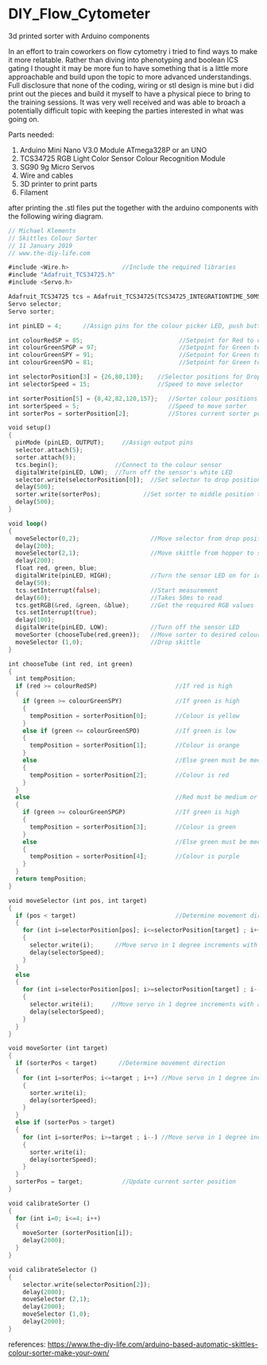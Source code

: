 # DIY_Flow_Cytometer
3d printed sorter with Arduino components

In an effort to train coworkers on flow cytometry i tried to find ways to make it more relatable.  Rather than diving into phenotyping and boolean ICS gating I thought it may be more fun to have something that is a little more approachable and build upon the topic to more advanced understandings. Full disclosure that none of the coding, wiring or stl design is mine but i did print out the pieces and build it myself to have a physical piece to bring to the training sessions. It was very well received and was able to broach a potentially difficult topic with keeping the parties interested in what was going on. 

Parts needed: 

1. Arduino Mini Nano V3.0 Module ATmega328P or an UNO
2. TCS34725 RGB Light Color Sensor Colour Recognition Module
3. SG90 9g Micro Servos
4. Wire and cables
5. 3D printer to print parts
6. Filament


after printing the .stl files put the together with the arduino components with the following wiring diagram.


<p>

  
</p>



```rust
// Michael Klements
// Skittles Colour Sorter
// 11 January 2019
// www.the-diy-life.com

#include <Wire.h>               //Include the required libraries
#include "Adafruit_TCS34725.h"
#include <Servo.h>

Adafruit_TCS34725 tcs = Adafruit_TCS34725(TCS34725_INTEGRATIONTIME_50MS, TCS34725_GAIN_4X);   //Setup the colour sensor through Adafruit library
Servo selector;
Servo sorter;

int pinLED = 4;      //Assign pins for the colour picker LED, push button and RGB LED

int colourRedSP = 85;                           //Setpoint for Red to determine Yellow, Orange, Red from Green & Purple
int colourGreenSPGP = 97;                       //Setpoint for Green to determine Green from Purple
int colourGreenSPY = 91;                        //Setpoint for Green to determine Yellow from Orange and Red
int colourGreenSPO = 81;                        //Setpoint for Green to determine Orange from Red

int selectorPosition[3] = {26,80,130};    //Selector positions for Drop Area, Sensor and Hopper
int selectorSpeed = 15;                   //Speed to move selector

int sorterPosition[5] = {8,42,82,120,157};   //Sorter colour positions for Yellow, Orange, Red, Green and Purple
int sorterSpeed = 5;                         //Speed to move sorter
int sorterPos = sorterPosition[2];           //Stores current sorter position

void setup()
{
  pinMode (pinLED, OUTPUT);     //Assign output pins
  selector.attach(5);
  sorter.attach(9);
  tcs.begin();                //Connect to the colour sensor
  digitalWrite(pinLED, LOW);  //Turn off the sensor's white LED
  selector.write(selectorPosition[0]);  //Set selector to drop position to start
  delay(500);
  sorter.write(sorterPos);            //Set sorter to middle position to start
  delay(500);
}

void loop()
{
  moveSelector(0,2);                    //Move selector from drop position to hopper
  delay(200);
  moveSelector(2,1);                    //Move skittle from hopper to sensor
  delay(200);
  float red, green, blue;
  digitalWrite(pinLED, HIGH);           //Turn the sensor LED on for identification
  delay(50);
  tcs.setInterrupt(false);              //Start measurement
  delay(60);                            //Takes 50ms to read
  tcs.getRGB(&red, &green, &blue);      //Get the required RGB values
  tcs.setInterrupt(true);
  delay(100);
  digitalWrite(pinLED, LOW);            //Turn off the sensor LED
  moveSorter (chooseTube(red,green));   //Move sorter to desired colour position
  moveSelector (1,0);                   //Drop skittle
}

int chooseTube (int red, int green)
{
  int tempPosition;
  if (red >= colourRedSP)                      //If red is high
  {
    if (green >= colourGreenSPY)               //If green is high
    {
      tempPosition = sorterPosition[0];        //Colour is yellow
    }
    else if (green <= colourGreenSPO)          //If green is low
    {
      tempPosition = sorterPosition[1];        //Colour is orange
    }
    else                                       //Else green must be medium
    {
      tempPosition = sorterPosition[2];        //Colour is red
    }
  }
  else                                         //Red must be medium or low
  {
    if (green >= colourGreenSPGP)              //If green is high
    {
      tempPosition = sorterPosition[3];        //Colour is green
    }
    else                                       //Else green must be medium or low
    {
      tempPosition = sorterPosition[4];        //Colour is purple
    }
  }
  return tempPosition;
}

void moveSelector (int pos, int target)
{
  if (pos < target)                            //Determine movement direction
  {
    for (int i=selectorPosition[pos]; i<=selectorPosition[target] ; i++) 
    {
      selector.write(i);      //Move servo in 1 degree increments with a delay between each
      delay(selectorSpeed);
    }
  }
  else
  {
    for (int i=selectorPosition[pos]; i>=selectorPosition[target] ; i--) 
    {
      selector.write(i);     //Move servo in 1 degree increments with a delay between each
      delay(selectorSpeed);
    }
  }
}

void moveSorter (int target)
{
  if (sorterPos < target)      //Determine movement direction
  {
    for (int i=sorterPos; i<=target ; i++) //Move servo in 1 degree increments with a delay between each
    {
      sorter.write(i);
      delay(sorterSpeed);
    }
  }
  else if (sorterPos > target)
  {
    for (int i=sorterPos; i>=target ; i--) //Move servo in 1 degree increments with a delay between each
    {
      sorter.write(i);
      delay(sorterSpeed);
    }
  }
  sorterPos = target;           //Update current sorter position
}

void calibrateSorter ()
{
  for (int i=0; i<=4; i++)
  {
    moveSorter (sorterPosition[i]);
    delay(2000);
  }
}

void calibrateSelector ()
{
    selector.write(selectorPosition[2]);
    delay(2000);
    moveSelector (2,1);
    delay(2000);
    moveSelector (1,0);
    delay(2000);
}
```



references: https://www.the-diy-life.com/arduino-based-automatic-skittles-colour-sorter-make-your-own/
